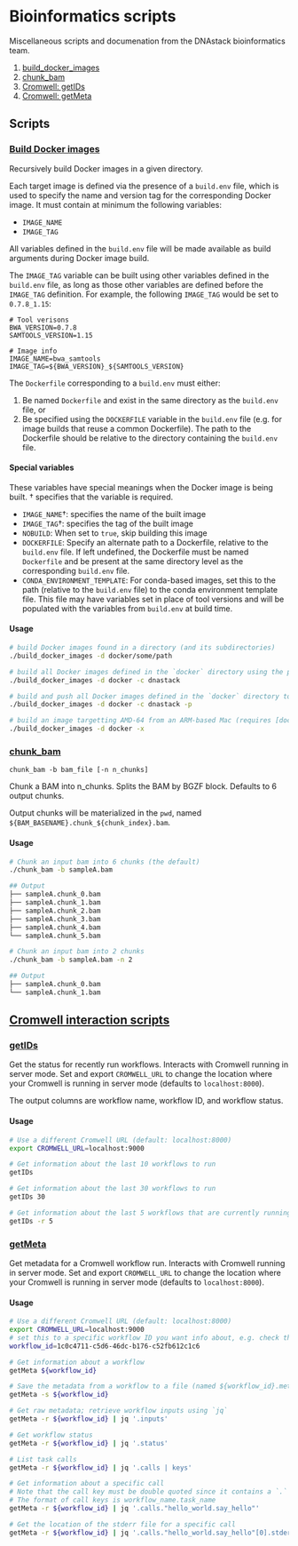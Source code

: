 # Bioinformatics scripts

Miscellaneous scripts and documenation from the DNAstack bioinformatics team.

1. [build_docker_images](#build-docker-images)
0. [chunk_bam](#chunk_bam)
0. [Cromwell: getIDs](#getids)
0. [Cromwell: getMeta](#getmeta)

## Scripts

### [Build Docker images](scripts/build_docker_images)

Recursively build Docker images in a given directory.

Each target image is defined via the presence of a `build.env` file, which is used to specify the name and version tag for the corresponding Docker image. It must contain at minimum the following variables:

- `IMAGE_NAME`
- `IMAGE_TAG`

All variables defined in the `build.env` file will be made available as build arguments during Docker image build.

The `IMAGE_TAG` variable can be built using other variables defined in the `build.env` file, as long as those other variables are defined before the `IMAGE_TAG` definition. For example, the following `IMAGE_TAG` would be set to `0.7.8_1.15`:

```
# Tool verisons
BWA_VERSION=0.7.8
SAMTOOLS_VERSION=1.15

# Image info
IMAGE_NAME=bwa_samtools
IMAGE_TAG=${BWA_VERSION}_${SAMTOOLS_VERSION}
```

The `Dockerfile` corresponding to a `build.env` must either:
1. Be named `Dockerfile` and exist in the same directory as the `build.env` file, or
2. Be specified using the `DOCKERFILE` variable in the `build.env` file (e.g. for image builds that reuse a common Dockerfile). The path to the Dockerfile should be relative to the directory containing the `build.env` file.


#### Special variables

These variables have special meanings when the Docker image is being built. † specifies that the variable is required.

- `IMAGE_NAME`†: specifies the name of the built image
- `IMAGE_TAG`†: specifies the tag of the built image
- `NOBUILD`: When set to `true`, skip building this image
- `DOCKERFILE`: Specify an alternate path to a Dockerfile, relative to the `build.env` file. If left undefined, the Dockerfile must be named `Dockerfile` and be present at the same directory level as the corresponding `build.env` file.
- `CONDA_ENVIRONMENT_TEMPLATE`: For conda-based images, set this to the path (relative to the `build.env` file) to the conda environment template file. This file may have variables set in place of tool versions and will be populated with the variables from `build.env` at build time.


#### Usage

```bash
# build Docker images found in a directory (and its subdirectories)
./build_docker_images -d docker/some/path

# build all Docker images defined in the `docker` directory using the provided container registry
./build_docker_images -d docker -c dnastack

# build and push all Docker images defined in the `docker` directory to the provided container registry
./build_docker_images -d docker -c dnastack -p

# build an image targetting AMD-64 from an ARM-based Mac (requires [docker buildx](https://github.com/docker/buildx))
./build_docker_images -d docker -x
```


### [chunk_bam](scripts/chunk_bam)

`chunk_bam -b bam_file [-n n_chunks]`

Chunk a BAM into n_chunks. Splits the BAM by BGZF block. Defaults to 6 output chunks.

Output chunks will be materialized in the `pwd`, named `${BAM_BASENAME}.chunk_${chunk_index}.bam`.

#### Usage
```bash
# Chunk an input bam into 6 chunks (the default)
./chunk_bam -b sampleA.bam

## Output
├── sampleA.chunk_0.bam
├── sampleA.chunk_1.bam
├── sampleA.chunk_2.bam
├── sampleA.chunk_3.bam
├── sampleA.chunk_4.bam
└── sampleA.chunk_5.bam

# Chunk an input bam into 2 chunks
./chunk_bam -b sampleA.bam -n 2

## Output
├── sampleA.chunk_0.bam
└── sampleA.chunk_1.bam
```


## [Cromwell interaction scripts](scripts/cromwell)

### [getIDs](scripts/cromwell/getIDs)

Get the status for recently run workflows. Interacts with Cromwell running in server mode. Set and export `CROMWELL_URL` to change the location where your Cromwell is running in server mode (defaults to `localhost:8000`).

The output columns are workflow name, workflow ID, and workflow status.

#### Usage

```bash
# Use a different Cromwell URL (default: localhost:8000)
export CROMWELL_URL=localhost:9000

# Get information about the last 10 workflows to run
getIDs

# Get information about the last 30 workflows to run
getIDs 30

# Get information about the last 5 workflows that are currently running (there may not be 5 running currently)
getIDs -r 5
```


### [getMeta](scripts/cromwell/getMeta)

Get metadata for a Cromwell workflow run. Interacts with Cromwell running in server mode. Set and export `CROMWELL_URL` to change the location where your Cromwell is running in server mode (defaults to `localhost:8000`).

#### Usage

```bash
# Use a different Cromwell URL (default: localhost:8000)
export CROMWELL_URL=localhost:9000
# set this to a specific workflow ID you want info about, e.g. check the output of getIDs
workflow_id=1c0c4711-c5d6-46dc-b176-c52fb612c1c6

# Get information about a workflow
getMeta ${workflow_id}

# Save the metadata from a workflow to a file (named ${workflow_id}.meta.json)
getMeta -s ${workflow_id}

# Get raw metadata; retrieve workflow inputs using `jq`
getMeta -r ${workflow_id} | jq '.inputs'

# Get workflow status
getMeta -r ${workflow_id} | jq '.status'

# List task calls
getMeta -r ${workflow_id} | jq '.calls | keys'

# Get information about a specific call
# Note that the call key must be double quoted since it contains a `.` character
# The format of call keys is workflow_name.task_name
getMeta -r ${workflow_id} | jq '.calls."hello_world.say_hello"'

# Get the location of the stderr file for a specific call
getMeta -r ${workflow_id} | jq '.calls."hello_world.say_hello"[0].stderr'
```
